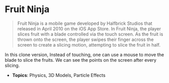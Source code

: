 # Fruit Ninja

> Fruit Ninja is a mobile game developed by Halfbrick Studios that released in April 2010 on the iOS App Store. In Fruit Ninja, the player slices fruit with a blade controlled via the touch screen. As the fruit is thrown onto the screen, the player swipes their finger across the screen to create a slicing motion, attempting to slice the fruit in half.

In this clone version, Instead of touching, one can use a mouse to move the blade to slice the fruits. We can see the points on the screen after every slicing.

- **Topics**: Physics, 3D Models, Particle Effects